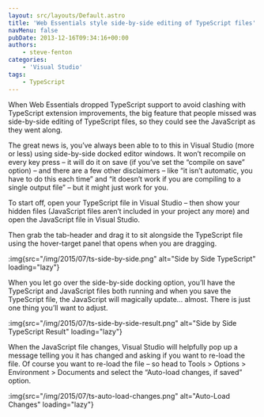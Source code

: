 ```yaml
---
layout: src/layouts/Default.astro
title: 'Web Essentials style side-by-side editing of TypeScript files'
navMenu: false
pubDate: 2013-12-16T09:34:16+00:00
authors:
    - steve-fenton
categories:
    - 'Visual Studio'
tags:
    - TypeScript
---
```


When Web Essentials dropped TypeScript support to avoid clashing with TypeScript extension improvements, the big feature that people missed was side-by-side editing of TypeScript files, so they could see the JavaScript as they went along.

The great news is, you’ve always been able to to this in Visual Studio (more or less) using side-by-side docked editor windows. It won’t recompile on every key press – it will do it on save (if you’ve set the “compile on save” option) – and there are a few other disclaimers – like “it isn’t automatic, you have to do this each time” and “it doesn’t work if you are compiling to a single output file” – but it might just work for you.

To start off, open your TypeScript file in Visual Studio – then show your hidden files (JavaScript files aren’t included in your project any more) and open the JavaScript file in Visual Studio.

Then grab the tab-header and drag it to sit alongside the TypeScript file using the hover-target panel that opens when you are dragging.

:img{src="/img/2015/07/ts-side-by-side.png" alt="Side by Side TypeScript" loading="lazy"}

When you let go over the side-by-side docking option, you’ll have the TypeScript and JavaScript files both running and when you save the TypeScript file, the JavaScript will magically update… almost. There is just one thing you’ll want to adjust.

:img{src="/img/2015/07/ts-side-by-side-result.png" alt="Side by Side TypeScript Result" loading="lazy"}

When the JavaScript file changes, Visual Studio will helpfully pop up a message telling you it has changed and asking if you want to re-load the file. Of course you want to re-load the file – so head to Tools > Options > Environment > Documents and select the “Auto-load changes, if saved” option.

:img{src="/img/2015/07/ts-auto-load-changes.png" alt="Auto-Load Changes" loading="lazy"}